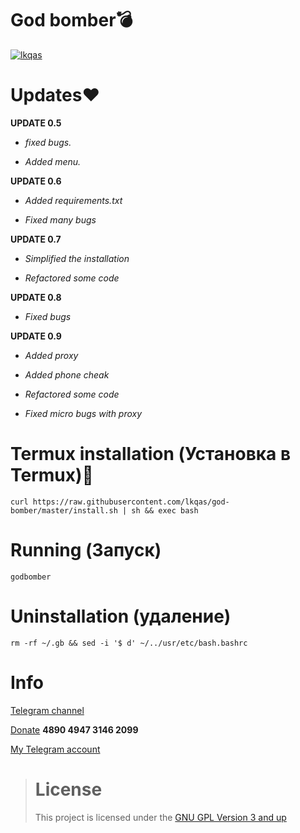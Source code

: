 # God bomber💣
[![lkqas](https://img.icons8.com/emoji/452/bomb-emoji.png)](https://github.com/lkqas/god-bomber)

# Updates❤
**UPDATE 0.5**

+ _fixed bugs._

+ _Added menu._

**UPDATE 0.6**

+ _Added requirements.txt_

+ _Fixed many bugs_

**UPDATE 0.7**

+ _Simplified the installation_

+ _Refactored some code_

**UPDATE 0.8**

+ _Fixed bugs_


**UPDATE 0.9**

+ _Added proxy_

+ _Added phone cheak_

+ _Refactored some code_

+ _Fixed micro bugs with proxy_

# Termux installation (Установка в Termux)🔫
```
curl https://raw.githubusercontent.com/lkqas/god-bomber/master/install.sh | sh && exec bash
```
# Running (Запуск)
```
godbomber
```
# Uninstallation (удаление)
```
rm -rf ~/.gb && sed -i '$ d' ~/../usr/etc/bash.bashrc
```

# Info
[Telegram channel](https://t.me/Ravvs_Archive)

[Donate](https://qiwi.com/payment/form/31873) **4890 4947 3146 2099**

[My Telegram account](https://t.me/lkqas)

># License
>This project is licensed under the [GNU GPL Version 3 and up](https://github.com/lkqas/god-bomber/blob/master/LICENSE)

